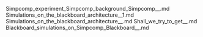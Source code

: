 Simpcomp_experiment_Simpcomp_background_Simpcomp__.md
Simulations_on_the_blackboard_architecture__1.md
Simulations_on_the_blackboard_architecture__.md
Shall_we_try_to_get__.md
Blackboard_simulations_on_Simpcomp_Blackboard__.md